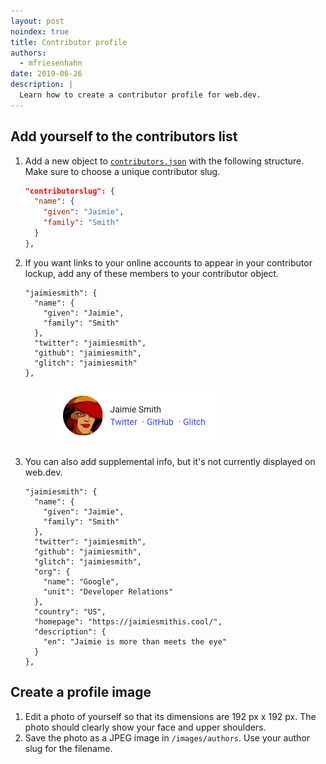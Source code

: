 ```yaml
---
layout: post
noindex: true
title: Contributor profile
authors:
  - mfriesenhahn
date: 2019-06-26
description: |
  Learn how to create a contributor profile for web.dev.
---
```


## Add yourself to the contributors list
1. Add a new object to [`contributors.json`](https://github.com/GoogleChrome/web.dev/blob/master/src/site/_data/contributors.json) with the following structure. Make sure to choose a unique contributor slug.

    ```json
    "contributorslug": {
      "name": {
        "given": "Jaimie",
        "family": "Smith"
      }
    },
    ```

1. If you want links to your online accounts to appear in your contributor lockup, add any of these members to your contributor object.

    ```json/5-7
    "jaimiesmith": {
      "name": {
        "given": "Jaimie",
        "family": "Smith"
      },
      "twitter": "jaimiesmith",
      "github": "jaimiesmith",
      "glitch": "jaimiesmith"
    },
    ```

    <figure class="w-figure  w-figure--center">
      <img class="w-screenshot" src="./lockup.png" alt="Screenshot of a contributor lockup">
    </figure>

1. You can also add supplemental info, but it's not currently displayed on web.dev.

    ```json/8-16
    "jaimiesmith": {
      "name": {
        "given": "Jaimie",
        "family": "Smith"
      },
      "twitter": "jaimiesmith",
      "github": "jaimiesmith",
      "glitch": "jaimiesmith",
      "org": {
        "name": "Google",
        "unit": "Developer Relations"
      },
      "country": "US",
      "homepage": "https://jaimiesmithis.cool/",
      "description": {
        "en": "Jaimie is more than meets the eye"
      }
    },
    ```

## Create a profile image
1. Edit a photo of yourself so that its dimensions are 192 px x 192 px. The photo should clearly show your face and upper shoulders.
1. Save the photo as a JPEG image in `/images/authors`. Use your author slug for the filename.
